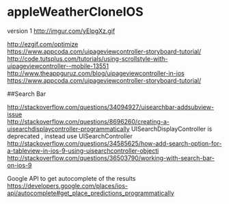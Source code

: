 # appleWeatherCloneIOS

version 1 
http://imgur.com/yElpgXz.gif

  
http://ezgif.com/optimize   
https://www.appcoda.com/uipageviewcontroller-storyboard-tutorial/   
http://code.tutsplus.com/tutorials/using-scrollstyle-with-uipageviewcontroller--mobile-13551   
http://www.theappguruz.com/blog/uipageviewcontroller-in-ios  
https://www.appcoda.com/uipageviewcontroller-storyboard-tutorial/   

##Search Bar
  
http://stackoverflow.com/questions/34094927/uisearchbar-addsubview-issue    
http://stackoverflow.com/questions/8696260/creating-a-uisearchdisplaycontroller-programmatically 
UISearchDisplayController is deprecated , instead use UISearchController
http://stackoverflow.com/questions/34585625/how-add-search-option-for-a-tableview-in-ios-9-using-uisearchcontroller-objecti   
http://stackoverflow.com/questions/36503790/working-with-search-bar-on-ios-9  

Google API to get autocomplete of the results  
https://developers.google.com/places/ios-api/autocomplete#get_place_predictions_programmatically  
